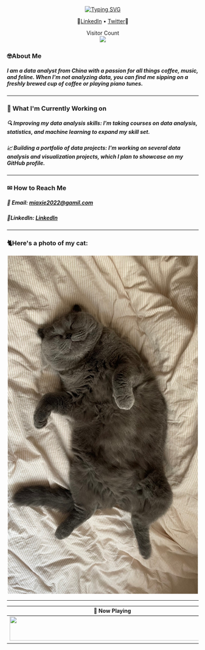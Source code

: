 <p align="center">
<a href="https://git.io/typing-svg"><img src="https://readme-typing-svg.herokuapp.com?font=Fira+Code&weight=600&size=25&duration=3000&pause=3000&color=CB72FF&background=1BFFD031&center=true&vCenter=true&repeat=false&width=435&lines=Hi%2C+I'm+Mia%E2%9D%A4" alt="Typing SVG" /></a>
</p>

<p align="center">
 💙<a href="https://www.linkedin.com/in/mia-xie-9095b2268/">LinkedIn</a> •
  <a href="https://twitter.com/MiaXie1103">Twitter</a>💙
</p>


<p align="center"> 
  Visitor Count<br>
  <img src="https://profile-counter.glitch.me/HimakoZ/count.svg" />
</p>



### 🤓About Me

##### I am a data analyst from China with a passion for all things coffee, music, and feline. When I'm not analyzing data, you can find me sipping on a freshly brewed cup of coffee or playing piano tunes.

----

### 🤖 What I'm Currently Working on

##### 🔍 Improving my data analysis skills: I'm taking courses on data analysis, statistics, and machine learning to expand my skill set.
##### 📈 Building a portfolio of data projects: I'm working on several data analysis and visualization projects, which I plan to showcase on my GitHub profile.

----

### ✉ How to Reach Me

##### 📧 Email: miaxie2022@gamil.com
##### 💎LinkedIn: <a href="https://www.linkedin.com/in/mia-xie-9095b2268/">LinkedIn</a> 

----

### 🐈Here's a photo of my cat:
 <p align="center">
  <img width="500" alt="Mooki" src="https://raw.githubusercontent.com/HimakoZ/HimakoZ/main/photo3.png"> 

------
  
  
| 🎵 Now Playing                                                                                                                    |
| ------------------------------------------------------------------------------------------------------------------------------ |
| <a href="https://status.nmoo.dev/now-playing?open"><img src="https://status.nmoo.dev/now-playing" width="540" height="64"></a> |
  


